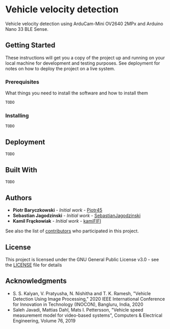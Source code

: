 # Vehicle velocity detection

Vehicle velocity detection using ArduCam-Mini OV2640 2MPx and Arduino Nano 33 BLE Sense.

## Getting Started

These instructions will get you a copy of the project up and running on your local machine for development and testing purposes. See deployment for notes on how to deploy the project on a live system.

### Prerequisites

What things you need to install the software and how to install them

```bash
TODO
```

### Installing

```bash
TODO
```

## Deployment

```bash
TODO
```

## Built With

```bash
TODO
```

## Authors

* **Piotr Baryczkowski** - *Initial work* - [Piotr45](https://github.com/Piotr45)
* **Sebastian Jagodzinski** - *Initial work* - [SebastianJagodzinski](https://github.com/SebastianJagodzinski)
* **Kamil Frąckowiak** - *Initial work* - [kamiFIFI](https://github.com/kamiFIFI)

See also the list of [contributors](https://github.com/your/project/contributors) who participated in this project.

## License

This project is licensed under the GNU General Public License v3.0 - see the [LICENSE](LICENSE) file for details

## Acknowledgments

* S. S. Kalyan, V. Pratyusha, N. Nishitha and T. K. Ramesh, "Vehicle Detection Using Image Processing," 2020 IEEE International Conference for Innovation in Technology (INOCON), Bangluru, India, 2020
* Saleh Javadi, Mattias Dahl, Mats I. Pettersson, "Vehicle speed measurement model for video-based systems", Computers & Electrical Engineering, Volume 76, 2019
